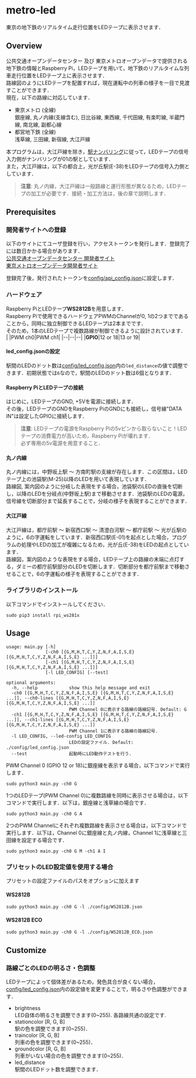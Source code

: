 # metro-led
東京の地下鉄のリアルタイム走行位置をLEDテープに表示させます．  

## Overview
公共交通オープンデータセンター 及び 東京メトロオープンデータで提供される地下鉄の情報とRaspberry Pi，LEDテープを用いて，地下鉄のリアルタイムな列車走行位置をLEDテープ上に表示させます．  
路線図のようにLEDテープを配置すれば，現在運転中の列車の様子を一目で見渡すことができます．  
現在，以下の路線に対応しています．  

- 東京メトロ (全線)  
銀座線, 丸ノ内線(支線含む), 日比谷線, 東西線, 千代田線, 有楽町線, 半蔵門線, 南北線, 副都心線
- 都営地下鉄 (全線)  
浅草線, 三田線, 新宿線, 大江戸線

本プログラムは，大江戸線を除き，[駅ナンバリング](https://ja.wikipedia.org/wiki/%E9%A7%85%E3%83%8A%E3%83%B3%E3%83%90%E3%83%AA%E3%83%B3%E3%82%B0#%E6%97%A5%E6%9C%AC%E3%81%A7%E3%81%AE%E4%BA%8B%E4%BE%8B)に従って，LEDテープの信号入力側がナンバリングが01の駅としています．  
また，大江戸線は，以下の都合上，光が丘駅(E-38)をLEDテープの信号入力側としています．  

> **注意**: 丸ノ内線，大江戸線は一般路線と運行形態が異なるため，LEDテープの加工が必要です．接続・加工方法は，後の章で説明します．

## Prerequisites
### 開発者サイトへの登録
以下のサイトにてユーザ登録を行い，アクセストークンを発行します．登録完了には数日かかる場合があります．  
[公共交通オープンデータセンター 開発者サイト](https://developer.odpt.org/)  
[東京メトロオープンデータ開発者サイト](https://developer.tokyometroapp.jp/info)  

登録完了後，発行されたトークンを[config/api_config.json](config/api_config.json)に設定します．  

### ハードウェア
Raspberry PiとLEDテープ**WS2812B**を用意します．  
Raspberry Piで使用できるハードウェアPWMのChannelが0, 1の2つまでであることから，同時に独立制御できるLEDテープは2本までです．  
そのため，1本のLEDテープで複数路線が制御できるように設計されています．  
| |PWM ch0|PWM ch1|
|--|--|--|
|**GPIO**|12 or 18|13 or 19|

#### led_config.jsonの設定
駅間のLEDのドット数は[config/led_config.json](config/led_config.json)内の`led_distance`の値で調整できます．初期状態では`6`なので，駅間のLEDのドット数は6個となります．  

#### Raspberry PiとLEDテープの接続
はじめに，LEDテープのGND, +5Vを電源に接続します．  
その後，LEDテープのGNDをRaspberry PiのGNDにも接続し，信号線"DATA IN"は設定したGPIOに接続します．  
> **注意**: LEDテープの電源をRaspberry Piの5vピンから取らないこと！LEDテープの消費電力が高いため，Raspberry Piが壊れます．  
必ず専用の5v電源を用意すること．

#### 丸ノ内線
丸ノ内線には，中野坂上駅 ～ 方南町駅の支線が存在します．この区間は，LEDテープ上の池袋駅(M-25)以降のLEDを用いて表現しています．  
路線図, 案内図のように分岐した表現をする場合，池袋駅のLEDの直後を切断し，以降のLEDを分岐点(中野坂上駅)まで移動させます．池袋駅のLEDの電源，信号線を切断部分まで延長することで，分岐の様子を表現することができます．  

#### 大江戸線
大江戸線は，都庁前駅 ～ 新宿西口駅 ～ 清澄白河駅 ～ 都庁前駅 ～ 光が丘駅のように，6の字運転をしています．新宿西口駅(E-01)を起点とした場合，プログラムの処理やLEDの加工が複雑になるため，光が丘(E-38)をLEDの起点としています．  
路線図，案内図のような表現をする場合，LEDテープ上の路線の末端に点灯する，ダミーの都庁前駅部分のLEDを切断します．切断部分を都庁前駅まで移動させることで，6の字運転の様子を表現することができます．

### ライブラリのインストール
以下コマンドでインストールしてください．  
```
sudo pip3 install rpi_ws281x
```

## Usage
```
usage: main.py [-h]
               [-ch0 [{G,M,H,T,C,Y,Z,N,F,A,I,S,E} [{G,M,H,T,C,Y,Z,N,F,A,I,S,E} ...]]]
               [-ch1 [{G,M,H,T,C,Y,Z,N,F,A,I,S,E} [{G,M,H,T,C,Y,Z,N,F,A,I,S,E} ...]]]
               [-l LED_CONFIG] [--test]

optional arguments:
  -h, --help            show this help message and exit
  -ch0 [{G,M,H,T,C,Y,Z,N,F,A,I,S,E} [{G,M,H,T,C,Y,Z,N,F,A,I,S,E} ...]], --ch0-lines [{G,M,H,T,C,Y,Z,N,F,A,I,S,E} [{G,M,H,T,C,Y,Z,N,F,A,I,S,E} ...]]
                        PWM Channel 0に表示する路線の路線記号. Default: G
  -ch1 [{G,M,H,T,C,Y,Z,N,F,A,I,S,E} [{G,M,H,T,C,Y,Z,N,F,A,I,S,E} ...]], --ch1-lines [{G,M,H,T,C,Y,Z,N,F,A,I,S,E} [{G,M,H,T,C,Y,Z,N,F,A,I,S,E} ...]]
                        PWM Channel 1に表示する路線の路線記号.
  -l LED_CONFIG, --led-config LED_CONFIG
                        LEDの設定ファイル. Default: ./config/led_config.json
  --test                起動時にLED動作テストを行う.
```
PWM Channel 0 (GPIO 12 or 18)に銀座線を表示する場合，以下コマンドで実行します．  
```
sudo python3 main.py -ch0 G
```

1つのLEDテープ(PWM Channel 0)に複数路線を同時に表示させる場合は，以下コマンドで実行します．以下は，銀座線と浅草線の場合です．  
```
sudo python3 main.py -ch0 G A
```
2つのPWM Channelにそれぞれ複数路線を表示させる場合は，以下コマンドで実行します．以下は，Channel 0に銀座線と丸ノ内線，Channel 1に浅草線と三田線を設定する場合です．  
```
sudo python3 main.py -ch0 G M -ch1 A I
```
### プリセットのLED設定値を使用する場合
プリセットの設定ファイルのパスをオプションに加えます  
#### WS2812B
```
sudo python3 main.py -ch0 G -l ./config/WS2812B.json
```
#### WS2812B ECO
```
sudo python3 main.py -ch0 G -l ./config/WS2812B_ECO.json
```

## Customize
### 路線ごとのLEDの明るさ・色調整
LEDテープによって個体差があるため，発色具合が良くない場合，[config/led_config.json](config/led_config.json)内の設定値を変更することで，明るさや色調整ができます．  
- brightness  
LED自体の明るさを調整できます(0~255). 各路線共通の設定です.  
- stationcolor [R, G, B]  
駅の色を調整できます(0~255)．
- traincolor [R, G, B]  
列車の色を調整できます(0~255)．  
- groundcolor [R, G, B]  
列車がいない場合の色を調整できます(0~255)．  
- led_distance  
駅間のLEDドット数を調整できます．
